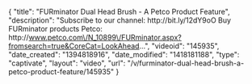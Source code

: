 {
    "title": "FURminator Dual Head Brush - A Petco Product Feature",
    "description": "Subscribe to our channel: http:\/\/bit.ly\/12dY9oO Buy FURminator products Petco: http:\/\/www.petco.com\/N_10899\/FURminator.aspx?fromsearch=true&CoreCat=LookAhead...",
    "videoid": "145935",
    "date_created": "1394818916",
    "date_modified": "1418181188",
    "type": "captivate",
    "layout": "video",
    "url": "\/v\/furminator-dual-head-brush-a-petco-product-feature\/145935"
}